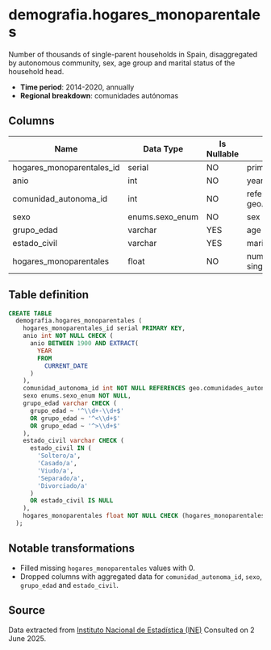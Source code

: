 # demografia.hogares_monoparentales

Number of thousands of single-parent households in Spain, disaggregated by autonomous community, sex, age group and marital status of the household head.

- **Time period**: 2014-2020, annually
- **Regional breakdown**: comunidades autónomas

## Columns

| Name | Data Type | Is Nullable | Description |
| --- | --- | --- | --- |
| hogares_monoparentales_id | serial | NO | primary key |
| anio | int | NO | year |
| comunidad_autonoma_id | int | NO | references geo.comunidades_autonomas |
| sexo | enums.sexo_enum | NO | sex |
| grupo_edad | varchar | YES | age group |
| estado_civil | varchar | YES | marital status |
| hogares_monoparentales | float | NO | number of thousands of single-parent households |

## Table definition

```sql
CREATE TABLE
  demografia.hogares_monoparentales (
    hogares_monoparentales_id serial PRIMARY KEY,
    anio int NOT NULL CHECK (
      anio BETWEEN 1900 AND EXTRACT(
        YEAR
        FROM
          CURRENT_DATE
      )
    ),
    comunidad_autonoma_id int NOT NULL REFERENCES geo.comunidades_autonomas (comunidad_autonoma_id),
    sexo enums.sexo_enum NOT NULL,
    grupo_edad varchar CHECK (
      grupo_edad ~ '^\\d+-\\d+$'
      OR grupo_edad ~ '^<\\d+$'
      OR grupo_edad ~ '^>\\d+$'
    ),
    estado_civil varchar CHECK (
      estado_civil IN (
        'Soltero/a',
        'Casado/a',
        'Viudo/a',
        'Separado/a',
        'Divorciado/a'
      )
      OR estado_civil IS NULL
    ),
    hogares_monoparentales float NOT NULL CHECK (hogares_monoparentales >= 0)
  );
```

## Notable transformations

- Filled missing `hogares_monoparentales` values with 0.
- Dropped columns with aggregated data for `comunidad_autonoma_id`, `sexo`, `grupo_edad` and `estado_civil`.

## Source

Data extracted from <a href="https://www.ine.es/jaxi/Tabla.htm?path=/t20/p274/serie/def/p02/&file=02015.px" target="_blank">Instituto Nacional de Estadística (INE)</a>
Consulted on 2 June 2025.

